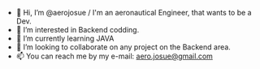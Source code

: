 - 👋 Hi, I’m @aerojosue / I'm an aeronautical Engineer, that wants to be a Dev.
- 👀 I’m interested in Backend codding.
- 🌱 I’m currently learning JAVA
- 💞️ I’m looking to collaborate on any project on the Backend area.
- 📫 You can reach me by my e-mail: aero.josue@gmail.com

<!---
aerojosue/aerojosue is a ✨ special ✨ repository because its `README.md` (this file) appears on your GitHub profile.
You can click the Preview link to take a look at your changes.
--->
